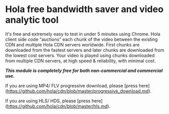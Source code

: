 # Hola free bandwidth saver and video analytic tool 

It's free and extremely easy to test in under 5 minutes using Chrome.
Hola client side code “auctions” each chunk of the video between the existing CDN and  multiple Hola CDN servers worldwide. First chunks are downloaded from the fastest servers and later chunks are downloaded from the lowest cost servers. 
Your video is played using chunks downloaded from multiple CDN servers, at high speed & reliability, with minimal cost. 

**_This module is completely free for both non-commercial and commercial use._**

If you are using MP4/ FLV progressive download, please [press here] (https://github.com/hola/cdn/blob/master/progressive_download.md).

If you are using HLS/ HDS, please [press here] (https://github.com/hola/cdn/blob/master/hls.md).
